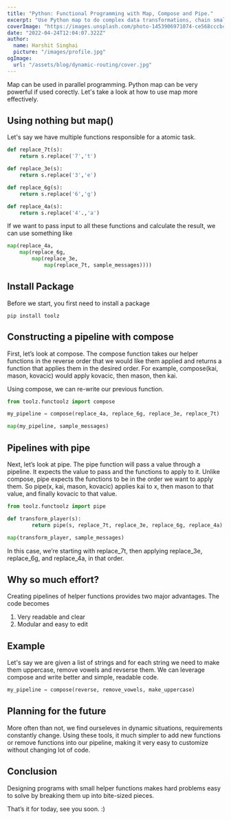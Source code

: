 ```yaml
---
title: "Python: Functional Programming with Map, Compose and Pipe."
excerpt: "Use Python map to do complex data transformations, chain smaller function together into pipelines."
coverImage: "https://images.unsplash.com/photo-1453906971074-ce568cccbc63?ixlib=rb-1.2.1&ixid=MnwxMjA3fDB8MHxwaG90by1wYWdlfHx8fGVufDB8fHx8&auto=format&fit=crop&w=870&q=80"
date: "2022-04-24T12:04:07.322Z"
author:
  name: Harshit Singhai
  picture: "/images/profile.jpg"
ogImage:
  url: "/assets/blog/dynamic-routing/cover.jpg"
---
```


Map can be used in parallel programming. Python map can be very powerful if used corectly.
Let's take a look at how to use map more effectively.

## Using nothing but map()

Let's say we have multiple functions responsible for a atomic task.

```python
def replace_7t(s):
    return s.replace('7','t')

def replace_3e(s):
    return s.replace('3','e')

def replace_6g(s):
    return s.replace('6','g')

def replace_4a(s):
    return s.replace('4'.,'a')
```

If we want to pass input to all these functions and calculate the result, we can use something like

```python
map(replace_4a,
    map(replace_6g,
        map(replace_3e,
            map(replace_7t, sample_messages))))
```

## Install Package

Before we start, you first need to install a package

```terminal
pip install toolz
```

## Constructing a pipeline with compose

First, let’s look at compose. The compose function takes our helper functions in the reverse order that we would like them applied and returns a function that applies them in the desired order. For example, compose(kai, mason, kovacic) would apply kovacic, then mason, then kai.

Using compose, we can re-write our previous function.

```python
from toolz.functoolz import compose

my_pipeline = compose(replace_4a, replace_6g, replace_3e, replace_7t)

map(my_pipeline, sample_messages)
```

## Pipelines with pipe

Next, let’s look at pipe. The pipe function will pass a value through a pipeline. It expects the value to pass and the functions to apply to it. Unlike compose, pipe expects the functions to be in the order we want to apply them. So pipe(x, kai, mason, kovacic) applies kai to x, then mason to that value, and finally kovacic to that value.

```python
from toolz.functoolz import pipe

def transform_player(s):
        return pipe(s, replace_7t, replace_3e, replace_6g, replace_4a)

map(transform_player, sample_messages)
```

In this case, we’re starting with replace_7t, then applying replace_3e, replace_6g, and replace_4a, in that order.

## Why so much effort?

Creating pipelines of helper functions provides two major advantages. The code becomes

1. Very readable and clear
2. Modular and easy to edit

## Example

Let's say we are given a list of strings and for each string we need to make them uppercase, remove vowels and revserse them. We can leverage compose and write better and simple, readable code.

```python
my_pipeline = compose(reverse, remove_vowels, make_uppercase)
```

## Planning for the future

More often than not, we find ourseleves in dynamic situations, requirements constantly change. Using these tools, it much simpler to add new functions or remove functions into our pipeline, making it very easy to customize without changing lot of code.

## Conclusion

Designing programs with small helper functions makes hard problems easy to solve by breaking them up into bite-sized pieces.

That’s it for today, see you soon. :)
